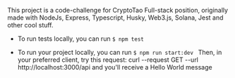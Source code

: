 This project is a code-challenge for CryptoTao Full-stack position, originally made with NodeJs, Express, Typescript, Husky, Web3.js, Solana, Jest and other cool stuff.

* To run tests locally, you can run `$ npm test`

* To run your project locally, you can run `$ npm run start:dev `
Then, in your preferred client, try this request: curl --request GET --url http://localhost:3000/api and you'll receive a Hello World message

